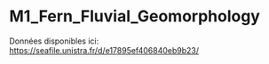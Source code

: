 # M1_Fern_Fluvial_Geomorphology

Données disponibles ici: https://seafile.unistra.fr/d/e17895ef406840eb9b23/


